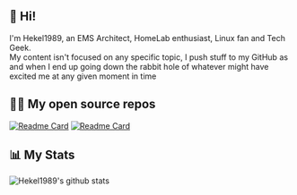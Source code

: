 ## 👋 Hi!

I'm Hekel1989, an EMS Architect, HomeLab enthusiast, Linux fan and Tech Geek.   
My content isn't focused on any specific topic, I push stuff to my GitHub as and when I end up going down the rabbit hole of whatever might have excited me at any given moment in time 

## 🧑‍💻 My open source repos
[![Readme Card](https://github-readme-stats.vercel.app/api/pin/?username=Hekel1989&repo=amdpstate-configuration&theme=dark)](https://github.com/Hekel1989/amdpstate-configuration)
[![Readme Card](https://github-readme-stats.vercel.app/api/pin/?username=Hekel1989&repo=nautilus-extra-columns&theme=dark)](https://github.com/Hekel1989/nautilus-extra-columns)


## 📊 My Stats

![Hekel1989's github stats](https://github-readme-stats.vercel.app/api?username=Hekel1989&show_icons=true&count_private=true&theme=dark&hide=stars)
